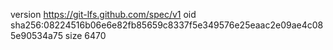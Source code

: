 version https://git-lfs.github.com/spec/v1
oid sha256:08224516b06e6e82fb85659c8337f5e349576e25eaac2e09ae4c085e90534a75
size 6470
